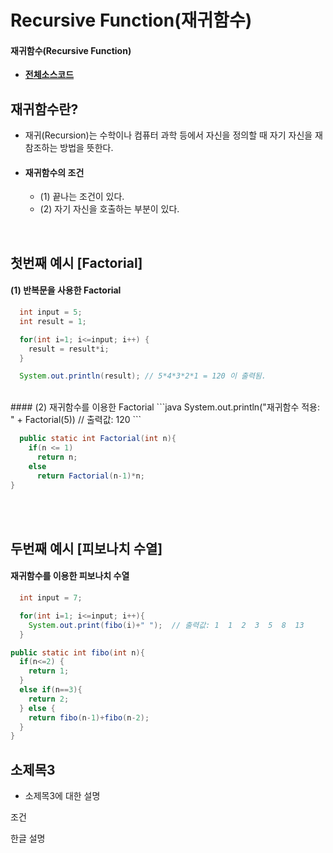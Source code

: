 # Recursive Function(재귀함수)
#### 재귀함수(Recursive Function)
- **[전체소스코드](https://github.com/mdy0501/Study/blob/master/Java/Mini%20Project/Recursive/src/RecursiveMain.java)**

## 재귀함수란?
- 재귀(Recursion)는 수학이나 컴퓨터 과학 등에서 자신을 정의할 때 자기 자신을 재참조하는 방법을 뜻한다.
- #### 재귀함수의 조건
  - (1) 끝나는 조건이 있다.
  - (2) 자기 자신을 호출하는 부분이 있다.

<br>

## 첫번째 예시 [Factorial]
#### (1) 반복문을 사용한 Factorial
```java
  int input = 5;
  int result = 1;

  for(int i=1; i<=input; i++) {
    result = result*i;
  }

  System.out.println(result); // 5*4*3*2*1 = 120 이 출력됨.
```
<br>
#### (2) 재귀함수를 이용한 Factorial
```java
  System.out.println("재귀함수 적용: " + Factorial(5))  // 출력값: 120
```


```java
  public static int Factorial(int n){
    if(n <= 1)
      return n;
    else
      return Factorial(n-1)*n;
}
```
<br>
<br>

## 두번째 예시 [피보나치 수열]
#### 재귀함수를 이용한 피보나치 수열
```java
  int input = 7;

  for(int i=1; i<=input; i++){
    System.out.print(fibo(i)+" ");  // 출력값: 1  1  2  3  5  8  13
  }
```

```java
public static int fibo(int n){
  if(n<=2) {
    return 1;
  }
  else if(n==3){
    return 2;
  } else {
    return fibo(n-1)+fibo(n-2);
  }
}
```

## 소제목3
- 소제목3에 대한 설명




조건

한글 설명
